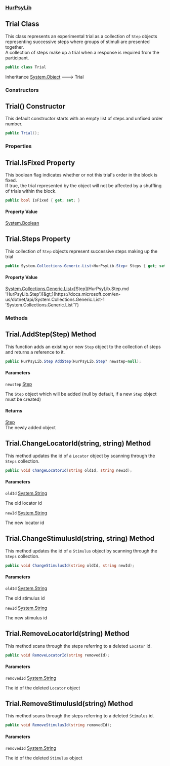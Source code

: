 ### [HurPsyLib](HurPsyLib.md 'HurPsyLib')

## Trial Class

This class represents an experimental trial as a collection of `Step` objects representing successive steps where groups of stimuli are presented together.  
A collection of steps make up a trial when a response is required from the participant.

```csharp
public class Trial
```

Inheritance [System.Object](https://docs.microsoft.com/en-us/dotnet/api/System.Object 'System.Object') &#129106; Trial
### Constructors

<a name='HurPsyLib.Trial.Trial()'></a>

## Trial() Constructor

This default constructor starts with an empty list of steps and unfixed order number.

```csharp
public Trial();
```
### Properties

<a name='HurPsyLib.Trial.IsFixed'></a>

## Trial.IsFixed Property

This boolean flag indicates whether or not this trial's order in the block is fixed.  
If true, the trial represented by the object will not be affected by a shuffling of trials within the block.

```csharp
public bool IsFixed { get; set; }
```

#### Property Value
[System.Boolean](https://docs.microsoft.com/en-us/dotnet/api/System.Boolean 'System.Boolean')

<a name='HurPsyLib.Trial.Steps'></a>

## Trial.Steps Property

This collection of `Step` objects represent successive steps making up the trial

```csharp
public System.Collections.Generic.List<HurPsyLib.Step> Steps { get; set; }
```

#### Property Value
[System.Collections.Generic.List&lt;](https://docs.microsoft.com/en-us/dotnet/api/System.Collections.Generic.List-1 'System.Collections.Generic.List`1')[Step](HurPsyLib.Step.md 'HurPsyLib.Step')[&gt;](https://docs.microsoft.com/en-us/dotnet/api/System.Collections.Generic.List-1 'System.Collections.Generic.List`1')
### Methods

<a name='HurPsyLib.Trial.AddStep(HurPsyLib.Step)'></a>

## Trial.AddStep(Step) Method

This function adds an existing or new `Step` object to the collection of steps and returns a reference to it.

```csharp
public HurPsyLib.Step AddStep(HurPsyLib.Step? newstep=null);
```
#### Parameters

<a name='HurPsyLib.Trial.AddStep(HurPsyLib.Step).newstep'></a>

`newstep` [Step](HurPsyLib.Step.md 'HurPsyLib.Step')

The `Step` object which will be added (null by default, if a new `Step` object must be created)

#### Returns
[Step](HurPsyLib.Step.md 'HurPsyLib.Step')  
The newly added object

<a name='HurPsyLib.Trial.ChangeLocatorId(string,string)'></a>

## Trial.ChangeLocatorId(string, string) Method

This method updates the id of a `Locator` object by scanning through the `Steps` collection.

```csharp
public void ChangeLocatorId(string oldId, string newId);
```
#### Parameters

<a name='HurPsyLib.Trial.ChangeLocatorId(string,string).oldId'></a>

`oldId` [System.String](https://docs.microsoft.com/en-us/dotnet/api/System.String 'System.String')

The old locator id

<a name='HurPsyLib.Trial.ChangeLocatorId(string,string).newId'></a>

`newId` [System.String](https://docs.microsoft.com/en-us/dotnet/api/System.String 'System.String')

The new locator id

<a name='HurPsyLib.Trial.ChangeStimulusId(string,string)'></a>

## Trial.ChangeStimulusId(string, string) Method

This method updates the id of a `Stimulus` object by scanning through the `Steps` collection.

```csharp
public void ChangeStimulusId(string oldId, string newId);
```
#### Parameters

<a name='HurPsyLib.Trial.ChangeStimulusId(string,string).oldId'></a>

`oldId` [System.String](https://docs.microsoft.com/en-us/dotnet/api/System.String 'System.String')

The old stimulus id

<a name='HurPsyLib.Trial.ChangeStimulusId(string,string).newId'></a>

`newId` [System.String](https://docs.microsoft.com/en-us/dotnet/api/System.String 'System.String')

The new stimulus id

<a name='HurPsyLib.Trial.RemoveLocatorId(string)'></a>

## Trial.RemoveLocatorId(string) Method

This method scans through the steps referring to a deleted `Locator` id.

```csharp
public void RemoveLocatorId(string removedId);
```
#### Parameters

<a name='HurPsyLib.Trial.RemoveLocatorId(string).removedId'></a>

`removedId` [System.String](https://docs.microsoft.com/en-us/dotnet/api/System.String 'System.String')

The id of the deleted `Locator` object

<a name='HurPsyLib.Trial.RemoveStimulusId(string)'></a>

## Trial.RemoveStimulusId(string) Method

This method scans through the steps referring to a deleted `Stimulus` id.

```csharp
public void RemoveStimulusId(string removedId);
```
#### Parameters

<a name='HurPsyLib.Trial.RemoveStimulusId(string).removedId'></a>

`removedId` [System.String](https://docs.microsoft.com/en-us/dotnet/api/System.String 'System.String')

The id of the deleted `Stimulus` object